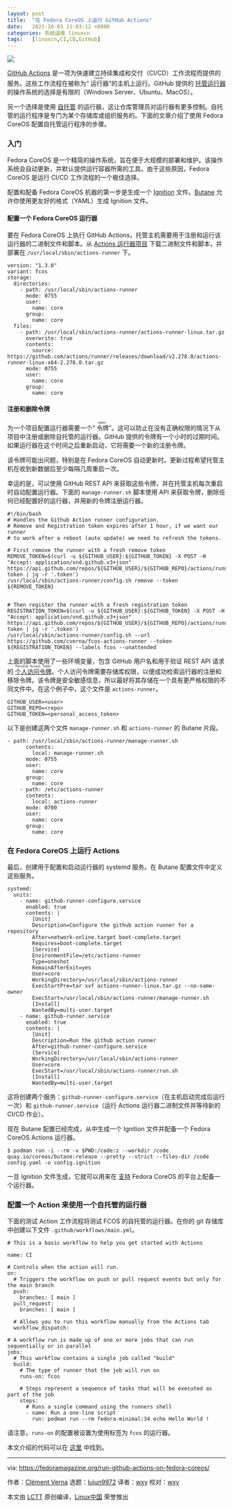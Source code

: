 ```yaml
---
layout: post
title:	"在 Fedora CoreOS 上运行 GitHub Actions"
date:	2021-10-03 11:03:12 +0800 
categories:	系统运维 linuxcn 
tags:	[linuxcn,CI,CD,GitHub]
---
```



![](/Asserts/Images//attachment/album/202110/03/110314hhrbobyxzd55dhho.jpg)


[GitHub Actions](https://docs.github.com/en/actions) 是一项为快速建立持续集成和交付（CI/CD）工作流程而提供的服务。这些工作流程在被称为“<ruby> 运行器 <rt>  runner </rt></ruby>”的主机上运行。GitHub 提供的 [托管运行器](https://docs.github.com/en/actions/using-github-hosted-runners/about-github-hosted-runners) 的操作系统的选择是有限的（Windows Server、Ubuntu、MacOS）。


另一个选择是使用 [自托管](https://docs.github.com/en/actions/hosting-your-own-runners) 的运行器，这让仓库管理员对运行器有更多控制。自托管的运行程序是专门为某个存储库或组织服务的。下面的文章介绍了使用 Fedora CoreOS 配置自托管运行程序的步骤。


### 入门


Fedora CoreOS 是一个精简的操作系统，旨在便于大规模的部署和维护。该操作系统会自动更新，并默认提供运行容器所需的工具。由于这些原因，Fedora CoreOS 是运行 CI/CD 工作流程的一个极佳选择。


配置和配备 Fedora CoreOS 机器的第一步是生成一个 [Ignition](https://github.com/coreos/ignition) 文件。[Butane](https://github.com/coreos/butane) 允许你使用更友好的格式（YAML）生成 Ignition 文件。


#### 配置一个 Fedora CoreOS 运行器


要在 Fedora CoreOS 上执行 GitHub Actions，托管主机需要用于注册和运行该运行器的二进制文件和脚本。从 [Actions 运行器项目](https://github.com/actions/runner) 下载二进制文件和脚本，并部署在 `/usr/local/sbin/actions-runner` 下。



```
version: "1.3.0"
variant: fcos
storage:
  directories:
    - path: /usr/local/sbin/actions-runner
      mode: 0755
      user:
        name: core
      group:
        name: core
  files:
    - path: /usr/local/sbin/actions-runner/actions-runner-linux.tar.gz
      overwrite: true
      contents:
        source: https://github.com/actions/runner/releases/download/v2.278.0/actions-runner-linux-x64-2.278.0.tar.gz
      mode: 0755
      user:
        name: core
      group:
        name: core

```

#### 注册和删除令牌


为一个项目配置运行器需要一个“<ruby> 令牌 <rt>  token </rt></ruby>”。这可以防止在没有正确权限的情况下从项目中注册或删除自托管的运行器。GitHub 提供的令牌有一个小时的过期时间。如果运行器在这个时间之后重新启动，它将需要一个新的注册令牌。


该令牌可能出问题，特别是在 Fedora CoreOS 自动更新时。更新过程希望托管主机在收到新数据后至少每隔几周重启一次。


幸运的是，可以使用 GitHub REST API 来获取这些令牌，并在托管主机每次重启时自动配置运行器。下面的 `manage-runner.sh` 脚本使用 API 来获取令牌，删除任何已经配置好的运行器，并用新的令牌注册运行器。



```
#!/bin/bash
# Handles the Github Action runner configuration.
# Remove and Registration token expires after 1 hour, if we want our runner
# to work after a reboot (auto update) we need to refresh the tokens.

# First remove the runner with a fresh remove token
REMOVE_TOKEN=$(curl -u ${GITHUB_USER}:${GITHUB_TOKEN} -X POST -H "Accept: application/vnd.github.v3+json" https://api.github.com/repos/${GITHUB_USER}/${GITHUB_REPO}/actions/runners/remove-token | jq -r '.token')
/usr/local/sbin/actions-runner/config.sh remove --token ${REMOVE_TOKEN}


# Then register the runner with a fresh registration token
REGISTRATION_TOKEN=$(curl -u ${GITHUB_USER}:${GITHUB_TOKEN} -X POST -H "Accept: application/vnd.github.v3+json" https://api.github.com/repos/${GITHUB_USER}/${GITHUB_REPO}/actions/runners/registration-token | jq -r '.token')
/usr/local/sbin/actions-runner/config.sh --url https://github.com/cverna/fcos-actions-runner --token ${REGISTRATION_TOKEN} --labels fcos --unattended

```

上面的脚本使用了一些环境变量，包含 GitHub 用户名和用于验证 REST API 请求的 <ruby> <a href="https://docs.github.com/en/github/authenticating-to-github/creating-a-personal-access-token">  个人访问令牌 </a> <rt>  Personal Access Token </rt></ruby>。个人访问令牌需要存储库权限，以便成功检索运行器的注册和移除令牌。该令牌是安全敏感信息，所以最好将其存储在一个具有更严格权限的不同文件中。在这个例子中，这个文件是 `actions-runner`。



```
GITHUB_USER=<user>
GITHUB_REPO=<repo>
GITHUB_TOKEN=<personal_access_token>

```

以下是创建这两个文件 `manage-runner.sh` 和 `actions-runner` 的 Butane 片段。



```
- path: /usr/local/sbin/actions-runner/manage-runner.sh
      contents:
        local: manage-runner.sh
      mode: 0755
      user:
        name: core
      group:
        name: core
    - path: /etc/actions-runner
      contents:
        local: actions-runner
      mode: 0700
      user:
        name: core
      group:
        name: core

```

### 在 Fedora CoreOS 上运行 Actions


最后，创建用于配置和启动运行器的 systemd 服务。在 Butane 配置文件中定义这些服务。



```
systemd:
  units:
    - name: github-runner-configure.service
      enabled: true
      contents: |
        [Unit]
        Description=Configure the github action runner for a repository
        After=network-online.target boot-complete.target
        Requires=boot-complete.target
        [Service]
        EnvironmentFile=/etc/actions-runner
        Type=oneshot
        RemainAfterExit=yes
        User=core
        WorkingDirectory=/usr/local/sbin/actions-runner
        ExecStartPre=tar xvf actions-runner-linux.tar.gz --no-same-owner
        ExecStart=/usr/local/sbin/actions-runner/manage-runner.sh
        [Install]
        WantedBy=multi-user.target
    - name: github-runner.service
      enabled: true
      contents: |
        [Unit]
        Description=Run the github action runner
        After=github-runner-configure.service
        [Service]
        WorkingDirectory=/usr/local/sbin/actions-runner
        User=core
        ExecStart=/usr/local/sbin/actions-runner/run.sh
        [Install]
        WantedBy=multi-user.target

```

这将创建两个服务：`github-runner-configure.service`（在主机启动完成后运行一次）和 `github-runner.service`（运行 Actions 运行器二进制文件并等待新的 CI/CD 作业）。


现在 Butane 配置已经完成，从中生成一个 Ignition 文件并配备一个 Fedora CoreOS Actions 运行器。



```
$ podman run -i --rm -v $PWD:/code:z --workdir /code quay.io/coreos/butane:release --pretty --strict --files-dir /code config.yaml -o config.ignition

```

一旦 Ignition 文件生成，它就可以用来在 [支持](https://docs.fedoraproject.org/en-US/fedora-coreos/bare-metal/) Fedora CoreOS 的平台上配备一个运行器。


### 配置一个 Action 来使用一个自托管的运行器


下面的测试 Action 工作流程将测试 FCOS 的自托管的运行器。在你的 git 存储库中创建以下文件 `.github/workflows/main.yml`。



```
# This is a basic workflow to help you get started with Actions

name: CI

# Controls when the action will run.
on:
  # Triggers the workflow on push or pull request events but only for the main branch
  push:
    branches: [ main ]
  pull_request:
    branches: [ main ]

  # Allows you to run this workflow manually from the Actions tab
  workflow_dispatch:

# A workflow run is made up of one or more jobs that can run sequentially or in parallel
jobs:
  # This workflow contains a single job called "build"
  build:
    # The type of runner that the job will run on
    runs-on: fcos

    # Steps represent a sequence of tasks that will be executed as part of the job
    steps:
      # Runs a single command using the runners shell
      - name: Run a one-line script
        run: podman run --rm fedora-minimal:34 echo Hello World !

```

请注意，`runs-on` 的配置被设置为使用标签为 `fcos` 的运行器。


本文介绍的代码可以在 [这里](https://github.com/cverna/fcos-actions-runner) 中找到。




---


via: <https://fedoramagazine.org/run-github-actions-on-fedora-coreos/>


作者：[Clément Verna](https://fedoramagazine.org/author/cverna/) 选题：[lujun9972](https://github.com/lujun9972) 译者：[wxy](https://github.com/wxy) 校对：[wxy](https://github.com/wxy)


本文由 [LCTT](https://github.com/LCTT/TranslateProject) 原创编译，[Linux中国](https://linux.cn/) 荣誉推出

